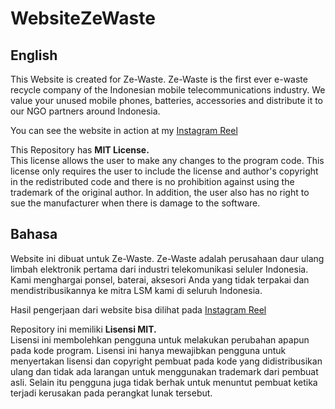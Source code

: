 # WebsiteZeWaste

## English

This Website is created for Ze-Waste. Ze-Waste is the first ever e-waste recycle company of the Indonesian mobile telecommunications industry. We value your unused mobile phones, batteries, accessories and distribute it to our NGO partners around Indonesia.   

You can see the website in action at my [Instagram Reel](https://www.instagram.com/reel/CgyvsYIICs1/)

This Repository has **MIT License.**   
This license allows the user to make any changes to the program code. This license only requires the user to include the license and author's copyright in the redistributed code and there is no prohibition against using the trademark of the original author. In addition, the user also has no right to sue the manufacturer when there is damage to the software.

## Bahasa

Website ini dibuat untuk Ze-Waste. Ze-Waste adalah perusahaan daur ulang limbah elektronik pertama dari industri telekomunikasi seluler Indonesia. Kami menghargai ponsel, baterai, aksesori Anda yang tidak terpakai dan mendistribusikannya ke mitra LSM kami di seluruh Indonesia.     

Hasil pengerjaan dari website bisa dilihat pada [Instagram Reel](https://www.instagram.com/reel/CgyvsYIICs1/)

Repository ini memiliki **Lisensi MIT.**      
Lisensi ini membolehkan pengguna untuk melakukan perubahan apapun pada kode program. Lisensi ini hanya mewajibkan pengguna untuk menyertakan lisensi dan copyright pembuat pada kode yang didistribusikan ulang dan tidak ada larangan untuk menggunakan trademark dari pembuat asli. Selain itu pengguna juga tidak berhak untuk menuntut pembuat ketika terjadi kerusakan pada perangkat lunak tersebut.

